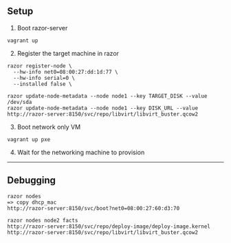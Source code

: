 ## Setup

1. Boot razor-server
```
vagrant up
```

2. Register the target machine in razor

```
razor register-node \
  --hw-info net0=08:00:27:dd:1d:77 \
  --hw-info serial=0 \
  --installed false \

razor update-node-metadata --node node1 --key TARGET_DISK --value /dev/sda
razor update-node-metadata --node node1 --key DISK_URL --value http://razor-server:8150/svc/repo/libvirt/libvirt_buster.qcow2
```

3. Boot network only VM
```
vagrant up pxe
```

4. Wait for the networking machine to provision

---

## Debugging

```
razor nodes
=> copy dhcp_mac
http://razor-server:8150/svc/boot?net0=08:00:27:60:d3:70

razor nodes node2 facts
http://razor-server:8150/svc/repo/deploy-image/deploy-image.kernel
http://razor-server:8150/svc/repo/libvirt/libvirt_buster.qcow2
```
